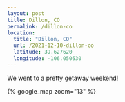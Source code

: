 ```yaml
---
layout: post
title: Dillon, CO
permalink: /dillon-co
location:
  title: "Dillon, CO"
  url: /2021-12-10-dillon-co
  latitude: 39.627620
  longitude: -106.050530
---
```


We went to a pretty getaway weekend!

{% google_map 
    zoom="13" %}